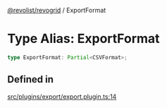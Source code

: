 [@revolist/revogrid](README.md) / ExportFormat

# Type Alias: ExportFormat

```ts
type ExportFormat: Partial<CSVFormat>;
```

## Defined in

[src/plugins/export/export.plugin.ts:14](https://github.com/revolist/revogrid/blob/47823c55f21dbab2ee19530dcd4c960a36eea0e4/src/plugins/export/export.plugin.ts#L14)
